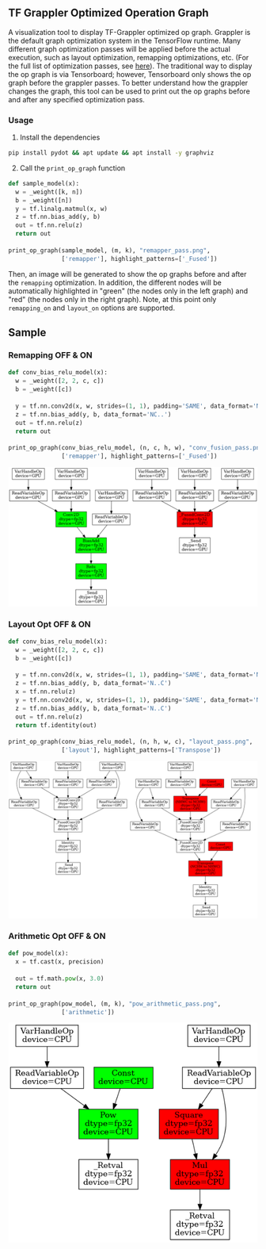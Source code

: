 ## TF Grappler Optimized Operation Graph

A visualization tool to display TF-Grappler optimized op graph. Grappler is the
default graph optimization system in the TensorFlow runtime. Many different
graph optimization passes will be applied before the actual execution, such as
layout optimization, remapping optimizations, etc. (For the full list of
optimization passes, see
[here](https://www.tensorflow.org/guide/graph_optimization)). The traditional
way to display the op graph is via Tensorboard; however, Tensorboard only shows
the op graph before the grappler passes. To better understand how the grappler
changes the graph, this tool can be used to print out the op graphs before and
after any specified optimization pass.

### Usage
1. Install the dependencies
```bash
pip install pydot && apt update && apt install -y graphviz
```
2. Call the `print_op_graph` function
```python
def sample_model(x):
  w = _weight([k, n])
  b = _weight([n])
  y = tf.linalg.matmul(x, w)
  z = tf.nn.bias_add(y, b)
  out = tf.nn.relu(z)
  return out
 
print_op_graph(sample_model, (m, k), "remapper_pass.png",
               ['remapper'], highlight_patterns=['_Fused'])
```
Then, an image will be generated to show the op graphs before and after the
`remapping` optimization. In addition, the different nodes will be automatically
highlighted in "green" (the nodes only in the left graph) and "red" (the nodes
only in the right graph). Note, at this point only `remapping_on` and
`layout_on` options are supported.

## Sample
### Remapping OFF & ON
```python
def conv_bias_relu_model(x):
  w = _weight([2, 2, c, c])
  b = _weight([c])

  y = tf.nn.conv2d(x, w, strides=(1, 1), padding='SAME', data_format='NCHW')
  z = tf.nn.bias_add(y, b, data_format='NC..')
  out = tf.nn.relu(z)
  return out

print_op_graph(conv_bias_relu_model, (n, c, h, w), "conv_fusion_pass.png",
               ['remapper'], highlight_patterns=['_Fused'])
```
![Remapping pass](pics/conv_bias_relu.png)

### Layout Opt OFF & ON
```python
def conv_bias_relu_model(x):
  w = _weight([2, 2, c, c])
  b = _weight([c])

  y = tf.nn.conv2d(x, w, strides=(1, 1), padding='SAME', data_format='NHWC')
  z = tf.nn.bias_add(y, b, data_format='N..C')
  x = tf.nn.relu(z)
  y = tf.nn.conv2d(x, w, strides=(1, 1), padding='SAME', data_format='NHWC')
  z = tf.nn.bias_add(y, b, data_format='N..C')
  out = tf.nn.relu(z)
  return tf.identity(out)

print_op_graph(conv_bias_relu_model, (n, h, w, c), "layout_pass.png",
               ['layout'], highlight_patterns=['Transpose'])
```
![Layout pass](pics/layout.png)

### Arithmetic Opt OFF & ON
```python
def pow_model(x):
  x = tf.cast(x, precision)

  out = tf.math.pow(x, 3.0)
  return out

print_op_graph(pow_model, (m, k), "pow_arithmetic_pass.png",
               ['arithmetic'])
```
![Arithmetic pass](pics/arithmetic_opt.png)